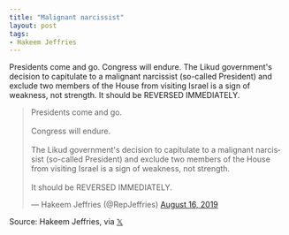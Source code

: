 ```yaml
---
title: "Malignant narcissist"
layout: post
tags:
- Hakeem Jeffries
---
```


Presidents come and go. Congress will endure. The Likud government's decision to capitulate to a malignant narcissist (so-called President) and exclude two members of the House from visiting Israel is a sign of weakness, not strength. It should be REVERSED IMMEDIATELY.

<blockquote class="twitter-tweet"><p lang="en" dir="ltr">Presidents come and go.<br><br>Congress will endure.<br><br>The Likud government's decision to capitulate to a malignant narcissist (so-called President) and exclude two members of the House from visiting Israel is a sign of weakness, not strength.<br><br>It should be REVERSED IMMEDIATELY.</p>&mdash; Hakeem Jeffries (@RepJeffries) <a href="https://twitter.com/RepJeffries/status/1162165774871666689?ref_src=twsrc%5Etfw">August 16, 2019</a></blockquote> <script async src="https://platform.twitter.com/widgets.js" charset="utf-8"></script>

Source: Hakeem Jeffries, via [𝕏](https://x.com)
